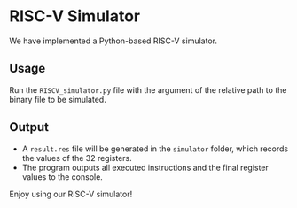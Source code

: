 # RISC-V Simulator

We have implemented a Python-based RISC-V simulator. 

## Usage
Run the `RISCV_simulator.py` file with the argument of the relative path to the binary file to be simulated.

## Output
- A `result.res` file will be generated in the `simulator` folder, which records the values of the 32 registers.
- The program outputs all executed instructions and the final register values to the console.

Enjoy using our RISC-V simulator!
